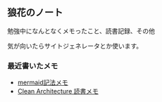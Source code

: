 ## 狼花のノート

勉強中になんとなくメモったこと、読書記録、その他  

気が向いたらサイトジェネレータとか使います。  

### 最近書いたメモ
- [mermaid記法メモ](system-design/mermaid.md)
- [Clean Architecture 読書メモ](books/clean-architecture.md)


